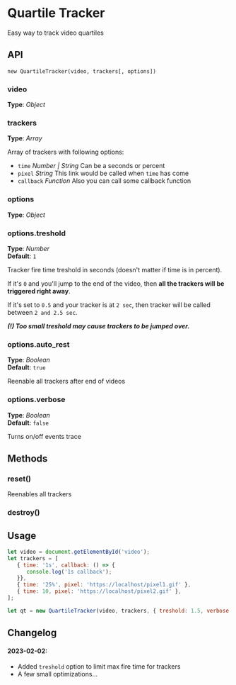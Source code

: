 # Quartile Tracker
Easy way to track video quartiles

 

## API

```text
new QuartileTracker(video, trackers[, options])
```


### video   
**Type**: _Object_   


### trackers
**Type**: _Array_   

Array of trackers with following options:
- `time` _Number | String_ Can be a seconds or percent
- `pixel` _String_ This link would be called when `time` has come
- `callback` _Function_ Also you can call some callback function


### options
**Type**: _Object_   


### options.treshold
**Type**: _Number_   
**Default**: `1`   

Tracker fire time treshold in seconds (doesn't matter if time is in percent). 

If it's `0` and you'll jump to the end of the video, then **all the trackers will be triggered right away**. 

If it's set to `0.5` and your tracker is at `2 sec`, then tracker will be called between `2 and 2.5 sec`.

**_(!) Too small treshold may cause trackers to be jumped over._**



### options.auto_rest
**Type**: _Boolean_   
**Default**: `true`   

Reenable all trackers after end of videos


### options.verbose
**Type**: _Boolean_   
**Default**: `false`   

Turns on/off events trace




## Methods


### reset()

Reenables all trackers



### destroy()




## Usage
```javascript
let video = document.getElementById('video');
let trackers = [
   { time: '1s', callback: () => {
      console.log('1s callback');
   }},
   { time: '25%', pixel: 'https://localhost/pixel1.gif' },
   { time: 10, pixel: 'https://localhost/pixel2.gif' },
];

let qt = new QuartileTracker(video, trackers, { treshold: 1.5, verbose: true });
```



## Changelog 
#### 2023-02-02:
- Added `treshold` option to limit max fire time for trackers
- A few small optimizations...







